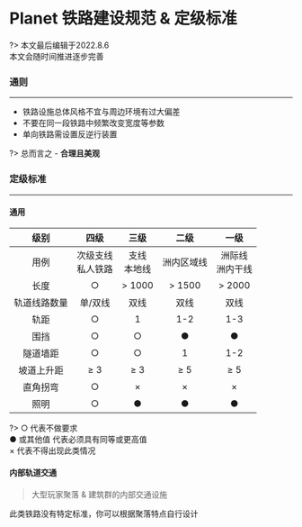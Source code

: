 # Planet 铁路建设规范 & 定级标准

?> 本文最后编辑于2022.8.6<br>本文会随时间推进逐步完善

### 通则

----------

 - 铁路设施总体风格不宜与周边环境有过大偏差
 - 不要在同一段铁路中频繁改变宽度等参数
 - 单向铁路需设置反逆行装置

?> 总而言之 - **合理且美观** 
  
### 定级标准

----------

#### 通用

|  级别   |   四级   |  三级   |   二级   |  一级   |
| :-: | :-: | :-: | :-: | :-: |
|  用例   |  次级支线<br>私人铁路   |  支线<br>本地线   |  洲内区域线   |  洲际线<br>洲内干线   |
|  长度   |  ○   |  > 1000   |  > 1500   |  > 2000   |
|  轨道线路数量   |   单/双线  |  双线   |  双线   |   双线  |
|  轨距   |  ○   |  1   |  1-2   |  1-3   |
|  围挡   |  ○  |  ○  | ●    |   ●  |
|  隧道墙距   |  ○   |  ○   |  1   |  1-2   |
|  坡道上升距   |  ≥ 3   |  ≥ 3   |  ≥ 5   |  ≥ 5   |
|  直角拐弯   |  ○   |  ×   |  ×   |  ×   |
|  照明   |  ○   |  ●    |  ●    |  ●    |

?> ○ 代表不做要求<br>● 或其他值 代表必须具有同等或更高值<br>× 代表不得出现此类情况


####  内部轨道交通

> 大型玩家聚落 & 建筑群的内部交通设施

此类铁路没有特定标准，你可以根据聚落特点自行设计
